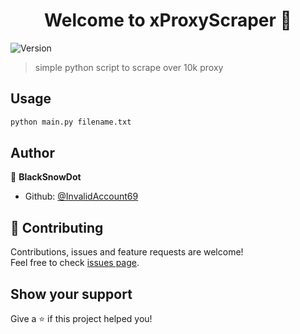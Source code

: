 <h1 align="center">Welcome to xProxyScraper 👋</h1>
<p>
  <img alt="Version" src="https://img.shields.io/badge/version-1.0-blue.svg?cacheSeconds=2592000" />
</p>

> simple python script to scrape over 10k proxy

## Usage

```sh
python main.py filename.txt
```

## Author

👤 **BlackSnowDot**

* Github: [@InvalidAccount69](https://github.com/InvalidAccount69)

## 🤝 Contributing

Contributions, issues and feature requests are welcome!<br />Feel free to check [issues page](https://github.com/InvalidAccount69/xProxyScraper/issues). 

## Show your support

Give a ⭐️ if this project helped you!
